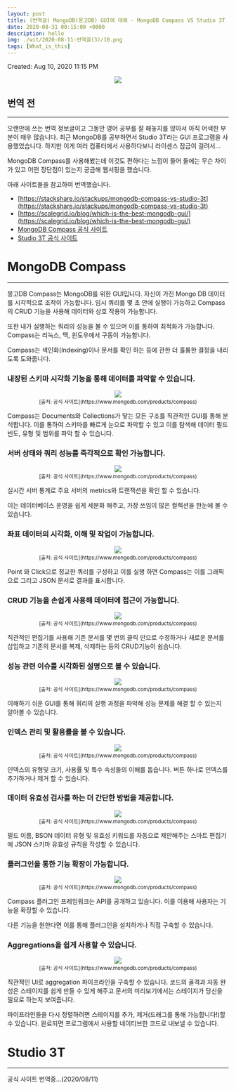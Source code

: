 ```yaml
---
layout: post
title: (번역글) MongoDB(몽고DB) GUI에 대해 - MongoDB Compass VS Studio 3T
date: 2020-08-31 00:15:00 +0000
description: hello
img: ./wit/2020-08-11-번역글(3)/10.png
tags: [What_is_this]
---
```


Created: Aug 10, 2020 11:15 PM

<center><img src="/assets/img/wit/2020-08-11-번역글(3)/10.png"></center>

## 번역 전

---

오랜만에 쓰는 번역 정보글이고 그동안 영어 공부를 잘 해놓지를 않아서 아직 어색한 부분이 매우 많습니다. 최근 MongoDB를 공부하면서 Studio 3T라는 GUI 프로그램을 사용했었습니다. 하지만 이게 여러 컴퓨터에서 사용하다보니 라이센스 잠금이 걸려서...

MongoDB Compass를 사용해봤는데 이것도 편하다는 느낌이 들어 둘에는 무슨 차이가 있고 어떤 장단점이 있는지 궁금해 웹서핑을 했습니다.

아래 사이트들을 참고하여 번역했습니다.

- [https://stackshare.io/stackups/mongodb-compass-vs-studio-3t](https://stackshare.io/stackups/mongodb-compass-vs-studio-3t)
- [https://scalegrid.io/blog/which-is-the-best-mongodb-gui/](https://scalegrid.io/blog/which-is-the-best-mongodb-gui/)
- [MongoDB Compass 공식 사이트](https://www.mongodb.com/products/compass)
- [Studio 3T 공식 사이트](https://studio3t.com/)

# MongoDB Compass

---

몽고DB Compass는 MongoDB를 위한 GUI입니다. 자신이 가진 Mongo DB 데이터를 시각적으로 조작이 가능합니다. 임시 쿼리를 몇 초 안에 실행이 가능하고 Compass의 CRUD 기능을 사용해 데이터와 상호 작용이 가능합니다.

또한 내가 실행하는 쿼리의 성능을 볼 수 있으며 이를 통하여 최적화가 가능합니다. Compass는 리눅스, 맥, 윈도우에서 구동이 가능합니다.

Compass는 색인화(Indexing)이나 문서를 확인 하는 등에 관한 더 훌륭한 결정을 내리도록 도와줍니다.

### 내장된 스키마 시각화 기능을 통해 데이터를 파악할 수 있습니다.

<center><img src="/assets/img/wit/2020-08-11-번역글(3)/0.png"></center>
<center><small>[출처: 공식 사이트](https://www.mongodb.com/products/compass)</small></center>

Compass는 Documents와 Collections가 닿는 모든 구조를 직관적인 GUI를 통해 분석합니다. 이를 통하여 스키마를 빠르게 눈으로 파악할 수 있고 이를 탐색해 데이터 필드 빈도, 유형 및 범위를 파악 할 수 있습니다.

### 서버 상태와 쿼리 성능를 즉각적으로 확인 가능합니다.

<center><img src="/assets/img/wit/2020-08-11-번역글(3)/1.png"></center>
<center><small>[출처: 공식 사이트](https://www.mongodb.com/products/compass)</small></center>

실시간 서버 통계로 주요 서버의 metrics와 트랜잭션을 확인 할 수 있습니다.

이는 데이터베이스 운영을 쉽게 세분화 해주고, 가장 쓰임이 많은 컬렉션을 한눈에 볼 수 있습니다.

### 좌표 데이터의 시각화, 이해 및 작업이 가능합니다.

<center><img src="/assets/img/wit/2020-08-11-번역글(3)/2.png"></center>
<center><small>[출처: 공식 사이트](https://www.mongodb.com/products/compass)</small></center>

Point 와 Click으로 정교한 쿼리를 구성하고 이를 실행 하면 Compass는 이를 그래픽으로 그리고 JSON 문서로 결과를 표시합니다.

<center>
<ins class="kakao_ad_area" style="display:none; margin-top: 15px;" 
 data-ad-unit    = "DAN-1iykkck0nlqnp" 
 data-ad-width   = "250" 
 data-ad-height  = "250"></ins> 
<script type="text/javascript" src="//t1.daumcdn.net/kas/static/ba.min.js" async></script>
</center>

### CRUD 기능을 손쉽게 사용해 데이터에 접근이 가능합니다.

<center><img src="/assets/img/wit/2020-08-11-번역글(3)/3.png"></center>
<center><small>[출처: 공식 사이트](https://www.mongodb.com/products/compass)</small></center>

직관적인 편집기를 사용해 기존 문서를 몇 번의 클릭 만으로 수정하거나 새로운 문서를 삽입하고 기존의 문서를 복제, 삭제하는 등의 CRUD기능이 쉽습니다.

### 성능 관련 이슈를 시각화된 설명으로 볼 수 있습니다.

<center><img src="/assets/img/wit/2020-08-11-번역글(3)/4.png"></center>
<center><small>[출처: 공식 사이트](https://www.mongodb.com/products/compass)</small></center>

이해하기 쉬운 GUI를 통해 쿼리의 실행 과정을 파악해 성능 문제를 해결 할 수 있는지 알아볼 수 있습니다.

### 인덱스 관리 및 활용률을 볼 수 있습니다.

<center><img src="/assets/img/wit/2020-08-11-번역글(3)/5.png"></center>
<center><small>[출처: 공식 사이트](https://www.mongodb.com/products/compass)</small></center>

인덱스의 유형및 크기, 사용률 및 특수 속성들의 이해를 돕습니다. 버튼 하나로 인덱스를 추가하거나 제거 할 수 있습니다.

### 데이터 유효성 검사를 하는 더 간단한 방법을 제공합니다.

<center><img src="/assets/img/wit/2020-08-11-번역글(3)/6.png"></center>
<center><small>[출처: 공식 사이트](https://www.mongodb.com/products/compass)</small></center>

필드 이름, BSON 데이터 유형 및 유효성 키워드를 자동으로 제안해주는 스마트 편집기에 JSON 스키마 유효성 규칙을 작성할 수 있습니다.

### 플러그인을 통한 기능 확장이 가능합니다.

<center><img src="/assets/img/wit/2020-08-11-번역글(3)/7.png"></center>
<center><small>[출처: 공식 사이트](https://www.mongodb.com/products/compass)</small></center>

Compass 플러그인 프레임워크는 API를 공개하고 있습니다. 이를 이용해 사용자는 기능을 확장할 수 있습니다.

다른 기능을 원한다면 이를 통해 플러그인을 설치하거나 직접 구축할 수 있습니다.

### Aggregations을 쉽게 사용할 수 있습니다.

<center><img src="/assets/img/wit/2020-08-11-번역글(3)/8.png"></center>
<center><small>[출처: 공식 사이트](https://www.mongodb.com/products/compass)</small></center>

직관적인 UI로 aggregation 파이프라인을 구축할 수 있습니다. 코드의 골격과 자동 완성은 스테이지를 쉽게 만들 수 있게 해주고 문서의 미리보기에서는 스테이지가 당신을 필요로 하는지 보여줍니다.

파이프라인들을 다시 정렬하려면 스테이지를 추가, 제거(드래그를 통해 가능합니다!)할 수 있습니다. 완료되면 프로그램에서 사용할 네이티브한 코드로 내보낼 수 있습니다.

# Studio 3T

---

공식 사이트 번역중...(2020/08/11)
